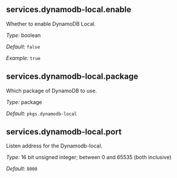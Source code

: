 

[comment]: # (Please add your documentation on top of this line)

## services\.dynamodb-local\.enable

Whether to enable DynamoDB Local\.



*Type:*
boolean



*Default:*
` false `



*Example:*
` true `



## services\.dynamodb-local\.package



Which package of DynamoDB to use\.



*Type:*
package



*Default:*
` pkgs.dynamodb-local `



## services\.dynamodb-local\.port



Listen address for the Dynamodb-local\.



*Type:*
16 bit unsigned integer; between 0 and 65535 (both inclusive)



*Default:*
` 8000 `
